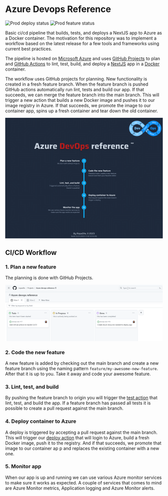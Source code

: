 # Azure Devops Reference

![Prod deploy status](https://github.com/ropaolle/azure-devops-reference/actions/workflows/cd-azure-prod.yml/badge.svg)
![Prod feature status](https://github.com/ropaolle/azure-devops-reference/actions/workflows/ci-github-prod.yml/badge.svg)

Basic ci/cd pipeline that builds, tests, and deploys a NextJS app to Azure as a Docker container. The motivation for this repository was to implement a workflow based on the latest release for a few tools and frameworks using current best practices.

The pipeline is hosted on [Microsoft Azure](https://azure.microsoft.com/) and uses [GitHub Projects](https://docs.github.com/en/issues/planning-and-tracking-with-projects/learning-about-projects/about-projects) to plan and [GitHub Actions](https://github.com/features/actions) to lint, test, build, and deploy a [NextJS](https://nextjs.org/) app in a [Docker](https://www.docker.com/) container.

The workflow uses GitHub projects for planning. New functionality is created in a fresh feature branch. When the feature branch is pushed GitHub actions automatically run lint, tests and build our app. If that succeeds, we can merge the feature branch into the main branch. This will trigger a new action that builds a new Docker image and pushes it to our image registry in Azure. If that succeeds, we promote the image to our container app, spins up a fresh container and tear down the old container.

[![Demo app](images/demo-app.png)](https://)

## CI/CD Workflow

### 1. Plan a new feature

The planning is done with GitHub Projects.

![github-projects-board](images/github-projects-board.png)

### 2. Code the new feature

A new feature is added by checking out the main branch and create a new feature branch using the naming pattern `feature/my-awesome-new-feature`. After that it is up to you. Take it away and code your awesome feature.

### 3. Lint, test, and build

By pushing the feature branch to origin you will trigger the [test action](.github/workflows/ci-github-prod.yml) that lint, test, and build the app. If a feature branch has passed all tests it is possible to create a pull request against the main branch.

### 4. Deploy container to Azure

A deploy is triggered by accepting a pull request against the main branch. This will trigger our [deploy action](.github/workflows/cd-azure-prod.yml) that will login to Azure, build a fresh Docker image, push it to the registry. And if that succeeds, we promote that image to our container ap p and replaces the existing container with a new one.

### 5. Monitor app

When our app is up and running we can use various Azure monitor services to make sure it works as expected. A couple of services that comes to mind are Azure Monitor metrics, Application logging and Azure Monitor alerts.
